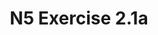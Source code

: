 ---
#This is just for you to quickly see what the file is - it can be anything you want
title: N5 Exercise 2.1a

#This must match the level for the page you want it to appear on
level: National 5

#This must match the category id for the table the table you wish this to appear in
category: n5exercises

#This must match the subject you wish this to appear in
subject: Chemistry

#There should be an entry here for each column in the table you wish to populate:
'#': 2.11
Unit: Naming & Drawing Hydrocarbons
Exercises:
    - url: /chemistry/national5/Nat5 Self Study Exercises/Nat5PP SelfStudy 2.1a.pdf
      link_text: Unit 2.1a Exercises
---
